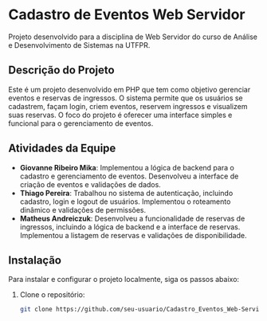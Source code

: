 # Cadastro de Eventos Web Servidor

Projeto desenvolvido para a disciplina de Web Servidor do curso de Análise e Desenvolvimento de Sistemas na UTFPR.

## Descrição do Projeto

Este é um projeto desenvolvido em PHP que tem como objetivo gerenciar eventos e reservas de ingressos. O sistema permite que os usuários se cadastrem, façam login, criem eventos, reservem ingressos e visualizem suas reservas. O foco do projeto é oferecer uma interface simples e funcional para o gerenciamento de eventos.

## Atividades da Equipe

- **Giovanne Ribeiro Mika**: Implementou a lógica de backend para o cadastro e gerenciamento de eventos. Desenvolveu a interface de criação de eventos e validações de dados.
- **Thiago Pereira**: Trabalhou no sistema de autenticação, incluindo cadastro, login e logout de usuários. Implementou o roteamento dinâmico e validações de permissões.
- **Matheus Andreiczuk**: Desenvolveu a funcionalidade de reservas de ingressos, incluindo a lógica de backend e a interface de reservas. Implementou a listagem de reservas e validações de disponibilidade.

## Instalação

Para instalar e configurar o projeto localmente, siga os passos abaixo:

1. Clone o repositório:

   ```bash
   git clone https://github.com/seu-usuario/Cadastro_Eventos_Web-Servidor.git